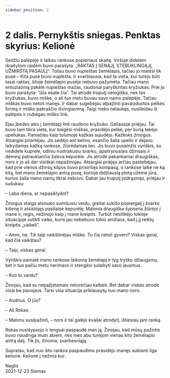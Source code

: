 ```yaml
---
sidebar_position: 2
---
```


# 2 dalis. Pernykštis sniegas. Penktas skyrius: Kelionė

Sėdžiu palėpėje ir laikau rankose popieriaus skaitę. Viršuje didelėm išraitytom raidėm buvo parašyta:
„RAKTAS Į SENĄJĮ, STEBUKLINGĄJĮ, UŽMIRŠTĄ PASAULĮ“. Toliau buvo nupieštas žemėlapis,
tačiau jo matėsi tik pusė – Kita pusė buvo nuplėšta. Ir svarbiausia, kad ta vieta, kur turėjo būti tasai raktas,
šitoje žemėlapio pusėje nebuvo pažymėta. Tačiau mano entuziazmą pakėlė nupieštas mažas, raudonai
paryškintas kryžiukas. Prie jo buvo parašyta: ”Jūs esate čia“. Tai atrodė truputį nelogiška, nes tas kryžiukas,
buvo miške, o aš tuo metu buvau savo namo palėpėje. Tačiau miškas buvo netoli manęs. Ir dabar sugebėjau
atpažinti pavaizduotos pelkės formą ir miško pakraščio išvingiavimą. Taigi nieko nelaukęs, nusileidau iš
palėpės ir nubėgau miško link.

Ėjau įbedes akis į žemėlapį link raudono kryžiuko. Galiausiai priėjau. Tai buvo tam tikra vieta, kur baigėsi
miškas, prasidėjo pelkė, per kurią tekėjo upeliukas. Pamačiau kaip tolumoje kažkas sujudėjo. Kažkoks
žmogus. Atsargiai priartėjau. Jis sėdėjo ant kelmo, esančio šalia upelio ir dejavo laikydamas kažką rankose,
žiūrėdamas ten. Jis buvo pusamžis vyriškis, su nedidele kuprele, odiniu nudriskusiu švarku, apsitrynusiais
džinsais ir dėmesį patraukiančia žalsva kepurėle. Jis atrodė pakankamai draugiškas, nors ir jo aš dar visiškai
nepažinojau. Atsargiai priėjęs arčiau pastebėjau, kad prie vienos džinsų kilpos buvo prisirišęs kompasą, o
rankose laikė ne ką kitą, bet mano žemėlapio antrą pusę, kurioje didžiausią plotą užėmė jūra, kurios šalia
mano namų tikrai nebuvo. Dabar jau truputį įsidrąsinęs, priėjau ir sušukau:

– Laba diena, ar nepasiklydot?

Žmogus staiga atsisuko sumišusiu veidu, greitai sukišo popiergalį į švarko kišenę ir atsistojęs pasitaisė
kepurėlę. Malonia draugiška šypsena žiūrėjo į mane ir, regis, nežinojo kaip į mane kreiptis. Turbūt nesitikėjo
tokioje situacijoje sutikti vaiko, kuris jau nebebuvo tokio amžiaus, kad į jį reiktų kreiptis „vaikeli“.

– Amm, ne. Tik taip vaikštinėjau miške. Tu čia netoli gyveni? Viskas gerai, kad čia vaikštau?

– Taip, viskas gerai.

Vyriškis pamatė mano rankose laikomą žemėlapį ir lyg tryško džiaugsmu, bet ir tuo pačiu metu nerimavo ir
stengėsi sulaikyti savo jausmus.

– Kuo tu vardu?

Žinojau, kad su nepažįstamais neturėčiau kalbėti. Bet dabar viskas atrodė visai be pavojaus. Tarsi visa
situacija priklausytų nuo mano noro.

– Audrius. O jūs?

– Aš Rokas.

– Malonu susipažinti, – nors ir tai galėjo kvailai atrodyti, ištiesiau jam ranką.

Rokas nusišypsojo ir lengvai paspaudė man ją. Žinojau, kad mūsų pažintis buvo naudinga mum abiem, nes
mes abu turėjom vienas kito žemėlapio antrą dalį. Tik jis, žinoma, svarbesniąją.

Supratau, kad nuo šito rankos paspaudimo prasidėjo manęs aukianti ilga kelionė. Kelionė į nežinia kur.

Naglis  
2021-12-23 Slemas
